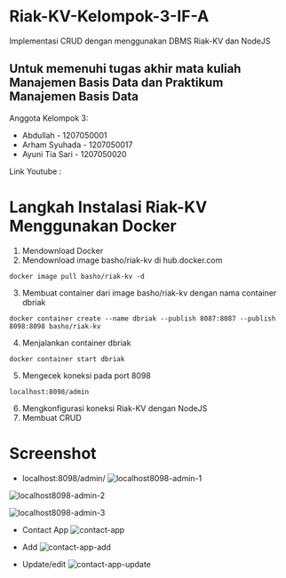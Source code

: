 # Riak-KV-Kelompok-3-IF-A
Implementasi CRUD dengan menggunakan DBMS Riak-KV dan NodeJS
## Untuk memenuhi tugas akhir mata kuliah Manajemen Basis Data dan Praktikum Manajemen Basis Data

Anggota Kelompok 3:
- Abdullah - 1207050001
- Arham Syuhada - 1207050017
- Ayuni Tia Sari - 1207050020

Link Youtube :

# Langkah Instalasi Riak-KV Menggunakan Docker
1. Mendownload Docker
2. Mendownload image basho/riak-kv di hub.docker.com
```
docker image pull basho/riak-kv -d
```
3. Membuat container dari image basho/riak-kv dengan nama container dbriak
```
docker container create --name dbriak --publish 8087:8087 --publish 8098:8098 basho/riak-kv
```
4. Menjalankan container dbriak
```
docker container start dbriak
```
5. Mengecek koneksi pada port 8098
```
localhost:8098/admin
```
6. Mengkonfigurasi koneksi Riak-KV dengan NodeJS
7. Membuat CRUD

# Screenshot
- localhost:8098/admin/
![localhost8098-admin-1](https://user-images.githubusercontent.com/85489329/209462457-c2ee8f17-c1a8-4877-b777-acd75fe895fb.jpg)

![localhost8098-admin-2](https://user-images.githubusercontent.com/85489329/209462475-2d284053-fb0a-49d9-ad3d-24b1ed81d18c.jpg)

![localhost8098-admin-3](https://user-images.githubusercontent.com/85489329/209462488-0a6d981e-f9e0-408c-9496-21452dd79d52.jpg)

- Contact App
![contact-app](https://user-images.githubusercontent.com/85489329/209462492-35530845-60c5-4507-8919-d47df8409516.jpg)

- Add
![contact-app-add](https://user-images.githubusercontent.com/85489329/209462512-93597be9-01d1-4566-87c7-a76a8bd8dfe0.jpg)

- Update/edit
![contact-app-update](https://user-images.githubusercontent.com/85489329/209462522-c035a6d2-e962-4f43-9d9c-c41dd05cec95.jpg)



